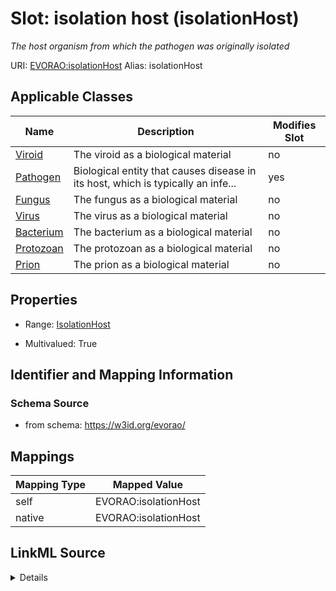 

# Slot: isolation host (isolationHost) 


_The host organism from which the pathogen was originally isolated_





URI: [EVORAO:isolationHost](https://w3id.org/evorao/isolationHost)
Alias: isolationHost

<!-- no inheritance hierarchy -->





## Applicable Classes

| Name | Description | Modifies Slot |
| --- | --- | --- |
| [Viroid](Viroid.md) | The viroid as a biological material |  no  |
| [Pathogen](Pathogen.md) | Biological entity that causes disease in its host, which is typically an infe... |  yes  |
| [Fungus](Fungus.md) | The fungus as a biological material |  no  |
| [Virus](Virus.md) | The virus as a biological material |  no  |
| [Bacterium](Bacterium.md) | The bacterium as a biological material |  no  |
| [Protozoan](Protozoan.md) | The protozoan as a biological material |  no  |
| [Prion](Prion.md) | The prion as a biological material |  no  |







## Properties

* Range: [IsolationHost](IsolationHost.md)

* Multivalued: True





## Identifier and Mapping Information







### Schema Source


* from schema: https://w3id.org/evorao/




## Mappings

| Mapping Type | Mapped Value |
| ---  | ---  |
| self | EVORAO:isolationHost |
| native | EVORAO:isolationHost |




## LinkML Source

<details>
```yaml
name: isolationHost
description: The host organism from which the pathogen was originally isolated
title: isolation host
from_schema: https://w3id.org/evorao/
rank: 1000
alias: isolationHost
domain_of:
- Pathogen
range: IsolationHost
required: false
multivalued: true

```
</details>